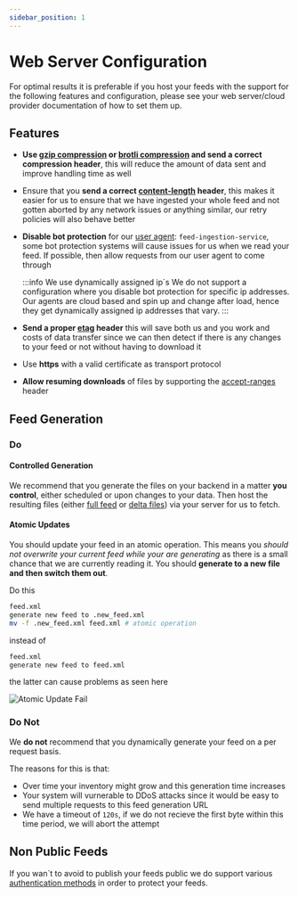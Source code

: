 ```yaml
---
sidebar_position: 1
---
```


# Web Server Configuration

For optimal results it is preferable if you host your feeds with the support for the following features and configuration, please see your web server/cloud provider documentation of how to set them up.

## Features


- **Use [gzip compression](https://en.wikipedia.org/wiki/HTTP_compression) or [brotli compression](https://en.wikipedia.org/wiki/Brotli) and send a correct compression header**, this will reduce the amount of data sent and improve handling time as well
- Ensure that you **send a correct [content-length](https://developer.mozilla.org/en-US/docs/Web/HTTP/Headers/Content-Length) header**, this makes it easier for us to ensure that we have ingested your whole feed and not gotten aborted by any network issues or anything similar, our retry policies will also behave better
- **Disable bot protection** for our [user agent](https://developer.mozilla.org/en-US/docs/Web/HTTP/Headers/User-Agent): `feed-ingestion-service`, some bot protection systems will cause issues for us when we read your feed. If possible, then allow requests from our user agent to come through

  :::info We use dynamically assigned ip´s
  We do not support a configuration where you disable bot protection for specific ip addresses. Our agents are cloud based and spin up and change after load, hence they get dynamically assigned ip addresses that vary.
  :::

- **Send a proper [etag](https://developer.mozilla.org/en-US/docs/Web/HTTP/Headers/ETag) header** this will save both us and you work and costs of data transfer since we can then detect if there is any changes to your feed or not without having to download it
- Use **https** with a valid certificate as transport protocol
- **Allow resuming downloads** of files by supporting the [accept-ranges](https://developer.mozilla.org/en-US/docs/Web/HTTP/Headers/Accept-Ranges) header

## Feed Generation

### Do

#### Controlled Generation

We recommend that you generate the files on your backend in a matter **you control**, either scheduled or upon changes to your data. Then host the resulting files (either [full feed](/types-of-feeds/pull/feed.md) or [delta files](/types-of-feeds/pull/delta-feeds.md)) via your server for us to fetch.

#### Atomic Updates

 You should update your feed in an atomic operation. This means you *should not overwrite your current feed while your are generating* as there is a small chance that we are currently reading it. You should **generate to a new file and then switch them out**.

Do this 
```bash
feed.xml
generate new feed to .new_feed.xml
mv -f .new_feed.xml feed.xml # atomic operation
```

instead of

```bash
feed.xml
generate new feed to feed.xml
```

the latter can cause problems as seen here

![Atomic Update Fail](@site/docs/assets/atomic-update-fail.png)


### Do Not

We **do not** recommend that you dynamically generate your feed on a per request basis.

The reasons for this is that:

- Over time your inventory might grow and this generation time increases
- Your system will vurnerable to DDoS attacks since it would be easy to send multiple requests to this feed generation URL
- We have a timeout of `120s`, if we do not recieve the first byte within this time period, we will abort the attempt

## Non Public Feeds

If you wan´t to avoid to publish your feeds public we do support various [authentication methods](/infrastructure/auth) in order to protect your feeds.
